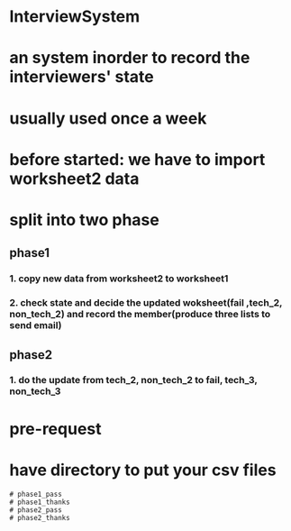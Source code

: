 # InterviewSystem

# an system inorder to record the interviewers' state 
# usually used once a week
# before started: we have to import worksheet2 data

# split into two phase

## phase1 
### 1. copy new data from worksheet2 to worksheet1
### 2. check state and decide the updated woksheet(fail ,tech_2, non_tech_2) and record the member(produce three lists to send email)

## phase2
### 1. do the update from tech_2, non_tech_2 to fail, tech_3, non_tech_3

# pre-request
# have directory to put your csv files
    # phase1_pass
    # phase1_thanks
    # phase2_pass
    # phase2_thanks
